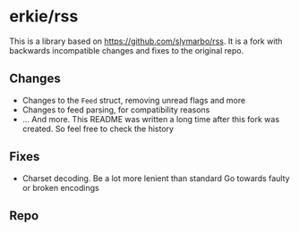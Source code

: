 erkie/rss
=====

This is a library based on https://github.com/slymarbo/rss. It is a fork with backwards incompatible changes and fixes to the original repo.

## Changes

- Changes to the `Feed` struct, removing unread flags and more
- Changes to feed parsing, for compatibility reasons
- ... And more. This README was written a long time after this fork was created. So feel free to check the history

## Fixes

- Charset decoding. Be a lot more lenient than standard Go towards faulty or broken encodings

## Repo
